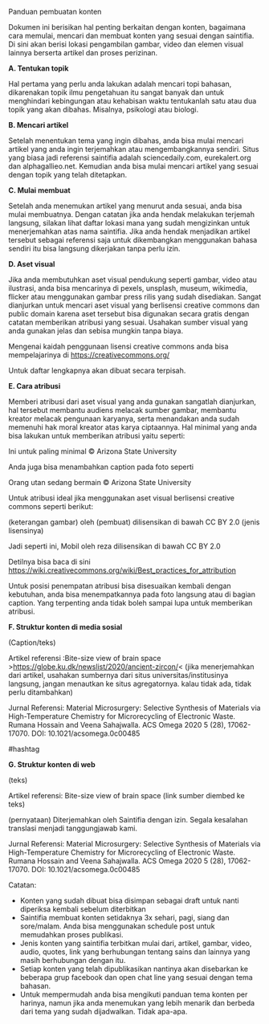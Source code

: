 
Panduan pembuatan konten

Dokumen ini berisikan hal penting berkaitan dengan konten, bagaimana cara memulai, mencari dan membuat konten yang sesuai dengan saintifia. Di sini akan berisi lokasi pengambilan gambar, video dan elemen visual lainnya berserta artikel dan proses perizinan.

**A. Tentukan topik**

Hal pertama yang perlu anda lakukan adalah mencari topi bahasan, dikarenakan topik ilmu pengetahuan itu sangat banyak dan untuk menghindari kebingungan atau kehabisan waktu tentukanlah satu atau dua topik yang akan dibahas. Misalnya, psikologi atau biologi.

**B. Mencari artikel**

Setelah menentukan tema yang ingin dibahas, anda bisa mulai mencari artikel yang anda ingin terjemahkan atau mengembangkannya sendiri. Situs yang biasa jadi referensi saintifia adalah sciencedaily.com, eurekalert.org dan alphagallieo.net. Kemudian anda bisa mulai mencari artikel yang sesuai dengan topik yang telah ditetapkan. 

**C. Mulai membuat**

Setelah anda menemukan artikel yang menurut anda sesuai, anda bisa mulai membuatnya. Dengan catatan jika anda hendak melakukan terjemah langsung, silakan lihat daftar lokasi mana yang sudah mengizinkan untuk menerjemahkan atas nama saintifia. Jika anda hendak menjadikan artikel tersebut sebagai referensi saja untuk dikembangkan menggunakan bahasa sendiri itu bisa langsung dikerjakan tanpa perlu izin.

**D. Aset visual**

Jika anda membutuhkan aset visual pendukung seperti gambar, video atau ilustrasi, anda bisa mencarinya di pexels, unsplash, museum, wikimedia, flicker atau menggunakan gambar press rilis yang sudah disediakan. Sangat dianjurkan untuk mencari aset visual yang berlisensi creative commons dan public domain karena aset tersebut bisa digunakan secara gratis dengan catatan memberikan atribusi yang sesuai. Usahakan sumber visual yang anda gunakan jelas dan sebisa mungkin tanpa biaya. 

Mengenai kaidah penggunaan lisensi creative commons anda bisa mempelajarinya di https://creativecommons.org/

Untuk daftar lengkapnya akan dibuat secara terpisah.

**E. Cara atribusi**

Memberi atribusi dari aset visual yang anda gunakan sangatlah dianjurkan, hal tersebut membantu audiens melacak sumber gambar, membantu kreator melacak pengunaan karyanya, serta menandakan anda sudah memenuhi hak moral kreator atas karya ciptaannya. Hal minimal yang anda bisa lakukan 
untuk memberikan atribusi yaitu seperti:

Ini untuk paling minimal
© Arizona State University 

Anda juga bisa menambahkan caption pada foto seperti

Orang utan  sedang bermain © Arizona State University

Untuk atribusi ideal jika menggunakan aset visual berlisensi creative commons seperti berikut: 

(keterangan gambar) oleh (pembuat) dilisensikan di bawah CC BY 2.0 (jenis lisensinya)

Jadi seperti ini, Mobil oleh reza dilisensikan di bawah CC BY 2.0


Detilnya bisa baca di sini https://wiki.creativecommons.org/wiki/Best_practices_for_attribution

Untuk posisi penempatan atribusi bisa disesuaikan kembali dengan kebutuhan, anda bisa menempatkannya pada foto langsung atau di bagian caption. Yang terpenting anda tidak boleh sampai lupa untuk memberikan atribusi.

**F. Struktur konten di media sosial**

(Caption/teks)

Artikel referensi :Bite-size view of brain space >https://globe.ku.dk/newslist/2020/ancient-zircon/< 
(jika menerjemahkan dari artikel, usahakan sumbernya dari situs universitas/institusinya langsung, jangan menautkan ke situs agregatornya. kalau tidak ada, tidak perlu ditambahkan)

Jurnal Referensi:
Material Microsurgery: Selective Synthesis of Materials via High-Temperature Chemistry for Microrecycling of Electronic Waste. Rumana Hossain and Veena Sahajwalla. ACS Omega 2020 5 (28), 17062-17070. DOI: 10.1021/acsomega.0c00485 

#hashtag

**G. Struktur konten di web**

(teks)

Artikel referensi: Bite-size view of brain space (link sumber diembed ke teks) 

(pernyataan)
Diterjemahkan oleh Saintifia dengan izin. Segala kesalahan translasi menjadi tanggungjawab kami. 

Jurnal Referensi:
Material Microsurgery: Selective Synthesis of Materials via High-Temperature Chemistry for Microrecycling of Electronic Waste. Rumana Hossain and Veena Sahajwalla. ACS Omega 2020 5 (28), 17062-17070. DOI: 10.1021/acsomega.0c00485 

Catatan:
- Konten yang sudah dibuat bisa disimpan sebagai draft untuk nanti diperiksa kembali sebelum diterbitkan
- Saintifia membuat konten setidaknya 3x sehari, pagi, siang dan sore/malam. Anda bisa menggunakan schedule post untuk memudahkan proses publikasi.
- Jenis konten yang saintifia terbitkan mulai dari, artikel, gambar, video, audio, quotes, link yang berhubungan tentang sains dan lainnya yang masih berhubungan dengan itu.
- Setiap konten yang telah dipublikasikan nantinya akan disebarkan ke beberapa grup facebook dan open chat line yang sesuai dengan tema bahasan.
- Untuk mempermudah anda bisa mengikuti panduan tema konten per harinya, namun jika anda menemukan yang lebih menarik dan berbeda dari tema yang sudah dijadwalkan. Tidak apa-apa.


